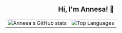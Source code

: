 <h2 align="center">Hi, I'm Annesa! 👋 </h2>


<table>
  <tr>
    <td>
      <img src="https://github-readme-stats.vercel.app/api?username=ByteMe-geek&count_private=true&show_icons=true&theme=radical&hide_rank=true" alt="Annesa's GitHub stats" />
    </td>
    <td>
      <img src="https://github-readme-stats.vercel.app/api/top-langs/?username=ByteMe-geek&layout=compact&theme=radical" alt="Top Languages" />
    </td>
  </tr>
</table>

